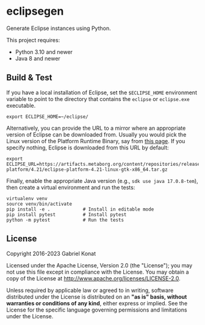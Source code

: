 # eclipsegen
Generate Eclipse instances using Python.

This project requires:
- Python 3.10 and newer
- Java 8 and newer

## Build & Test
If you have a local installation of Eclipse, set the `$ECLIPSE_HOME` environment variable to point to the directory
that contains the `eclipse` or `eclipse.exe` executable.

```shell
export ECLIPSE_HOME=~/eclipse/
```

Alternatively, you can provide the URL to a mirror where an appropriate version of Eclipse can be downloaded from.
Usually you would pick the Linux version of the Platform Runtime Binary, say from [this page](https://archive.eclipse.org/eclipse/downloads/drops4/R-4.21-202109060500/). If you specify nothing, Eclipse is downloaded from this URL by default:

```shell
export ECLIPSE_URL=https://artifacts.metaborg.org/content/repositories/releases/org/eclipse/eclipse-platform/4.21/eclipse-platform-4.21-linux-gtk-x86_64.tar.gz
```

Finally, enable the appropriate Java version (e.g., `sdk use java 17.0.8-tem`), then create a virtual environment and run the tests:

```shell
virtualenv venv
source venv/bin/activate
pip install -e .            # Install in editable mode
pip install pytest          # Install pytest
python -m pytest            # Run the tests
```

## License
Copyright 2016-2023 Gabriel Konat

Licensed under the Apache License, Version 2.0 (the "License"); you may not use this file except in compliance with the License. You may obtain a copy of the License at <http://www.apache.org/licenses/LICENSE-2.0>.

Unless required by applicable law or agreed to in writing, software distributed under the License is distributed on an **"as is" basis, without warranties or conditions of any kind**, either express or implied. See the License for the specific language governing permissions and limitations under the License.
